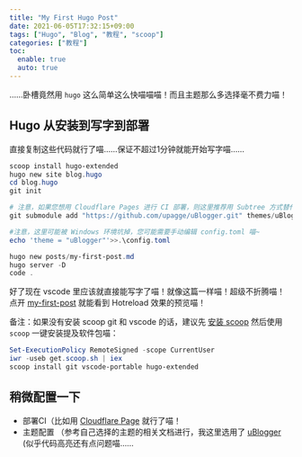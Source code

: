 ```yaml
---
title: "My First Hugo Post"
date: 2021-06-05T17:32:15+09:00
tags: ["Hugo", "Blog", "教程", "scoop"]
categories: ["教程"]
toc:
  enable: true
  auto: true
---
```


……卧槽竟然用 `hugo` 这么简单这么快喵喵喵！而且主题那么多选择毫不费力喵！

## Hugo 从安装到写字到部署

直接复制这些代码就行了喵……保证不超过1分钟就能开始写字喵……

```PowerShell {linenos=table,hl_lines=[6,7,9,10],linenostart=1}
scoop install hugo-extended
hugo new site blog.hugo
cd blog.hugo
git init

# 注意，如果您想用 Cloudflare Pages 进行 CI 部署，则这里推荐用 Subtree 方式替代，否则会出错喵~
git submodule add "https://github.com/upagge/uBlogger.git" themes/uBlogger

#注意，这里可能被 Windows 环境坑掉，您可能需要手动编辑 config.toml 喵~
echo 'theme = "uBlogger"'>>.\config.toml 

hugo new posts/my-first-post.md
hugo server -D
code .
```

好了现在 vscode 里应该就直接能写字了喵！就像这篇一样喵！超级不折腾喵！点开 [my-first-post](http://localhost:1313/posts/my-first-hugo-post/) 就能看到 Hotreload 效果的预览喵！

备注：如果没有安装 scoop git 和 vscode 的话，建议先 [安装 scoop](https://scoop.sh/) 然后使用 `scoop` 一键安装提及软件包喵：

```PowerShell
Set-ExecutionPolicy RemoteSigned -scope CurrentUser
iwr -useb get.scoop.sh | iex
scoop install git vscode-portable hugo-extended
```

## 稍微配置一下

* 部署CI（比如用 [Cloudflare Page](https://developers.cloudflare.com/pages/framework-guides/deploy-a-hugo-site) 就行了喵！
* 主题配置 （参考自己选择的主题的相关文档进行，我这里选用了 [uBlogger](https://ublogger.netlify.app/) (似乎代码高亮还有点问题喵……
